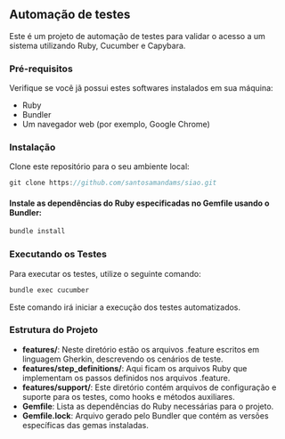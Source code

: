 ## Automação de testes 
Este é um projeto de automação de testes para validar o acesso a um sistema utilizando Ruby, Cucumber e Capybara.

### Pré-requisitos
Verifique se você jã possui estes softwares instalados em sua máquina:

* Ruby
* Bundler
* Um navegador web (por exemplo, Google Chrome)

### Instalação

Clone este repositório para o seu ambiente local:

```js 
git clone https://github.com/santosamandams/siao.git 
``` 

#### Instale as dependências do Ruby especificadas no Gemfile usando o Bundler:

```js 
bundle install
```

### Executando os Testes

Para executar os testes, utilize o seguinte comando:

```js
bundle exec cucumber
```

Este comando irá iniciar a execução dos testes automatizados.

### Estrutura do Projeto

* **features/**: Neste diretório estão os arquivos .feature escritos em linguagem Gherkin, descrevendo os cenários de teste.
* **features/step_definitions/**: Aqui ficam os arquivos Ruby que implementam os passos definidos nos arquivos .feature.
* **features/support/**: Este diretório contém arquivos de configuração e suporte para os testes, como hooks e métodos auxiliares.
* **Gemfile**: Lista as dependências do Ruby necessárias para o projeto.
* **Gemfile.lock**: Arquivo gerado pelo Bundler que contém as versões específicas das gemas instaladas.